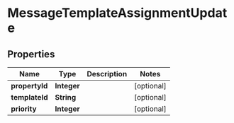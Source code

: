 # MessageTemplateAssignmentUpdate

## Properties
Name | Type | Description | Notes
------------ | ------------- | ------------- | -------------
**propertyId** | **Integer** |  |  [optional]
**templateId** | **String** |  |  [optional]
**priority** | **Integer** |  |  [optional]
